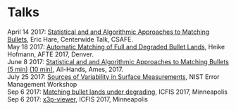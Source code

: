 # Talks

April 14 2017: [Statistical and and Algorithmic Approaches to Matching Bullets](https://csafe-isu.github.io/talks/Center%202017/slides-centerwide.html), Eric Hare,  Centerwide Talk, CSAFE.<br>
May 18 2017: [Automatic Matching of Full and Degraded Bullet Lands](https://csafe-isu.github.io/talks/AFTE%202017/slides-AFTE.html), Heike Hofmann, AFTE 2017, Denver.<br>
June 8 2017: [Statistical and and Algorithmic Approaches to Matching Bullets (5 min)](https://csafe-isu.github.io/talks/All-Hands%202017/five-minute.html) [(10 min)](https://csafe-isu.github.io/talks/All-Hands%202017/ten-minute.html), All-Hands, Ames, 2017. <br>
July 25 2017: [Sources of Variability in Surface Measurements](https://csafe-isu.github.io/talks/NIST-error/#1), NIST Error Management Workshop<br>
Sep 6 2017: [Matching bullet lands under degrading](https://csafe-isu.github.io/talks/ICFIS%202017/#1), ICFIS 2017, Minneapolis<br>
Sep 6 2017: [x3p-viewer](https://csafe-isu.github.io/talks/ICFIS%202017%20x3p-viewer/x3pslides.html), ICFIS 2017, Minneapolis<br>
